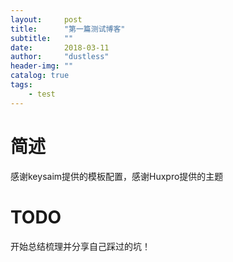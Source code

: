 ```yaml
---
layout:     post
title:      "第一篇测试博客"
subtitle:   ""
date:       2018-03-11
author:     "dustless"
header-img: ""
catalog: true
tags:
    - test
---
```


# 简述

感谢keysaim提供的模板配置，感谢Huxpro提供的主题

# TODO

开始总结梳理并分享自己踩过的坑！
